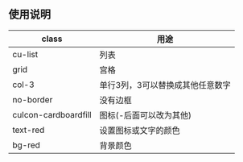 ## 使用说明
|  class   |  用途   |
| --- | --- |
|  cu-list   |  列表   |
|  grid |  宫格   |
|  col-3 |  单行3列，3可以替换成其他任意数字 |
|  no-border |  没有边框   |
|  cuIcon-cardboardfill |  图标(-后面可以改为其他)   |
|  text-red |  设置图标或文字的颜色  |
|  bg-red |  背景颜色  |